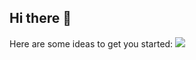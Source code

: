 ## Hi there 👋
Here are some ideas to get you started:
![](https://myoctocat.com/assets/images/base-octocat.svg)
